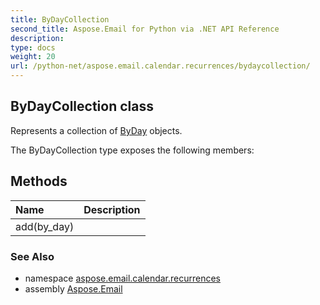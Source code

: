 ```yaml
---
title: ByDayCollection
second_title: Aspose.Email for Python via .NET API Reference
description: 
type: docs
weight: 20
url: /python-net/aspose.email.calendar.recurrences/bydaycollection/
---
```


## ByDayCollection class

Represents a collection of [ByDay](/python-net/aspose.email.calendar.recurrences/byday/) objects.

The ByDayCollection type exposes the following members:
## Methods
| Name | Description |
| :- | :- |
|add(by_day)|  |

### See Also

* namespace [aspose.email.calendar.recurrences](/python-net/aspose.email.calendar.recurrences/)
* assembly [Aspose.Email](/python-net/)


